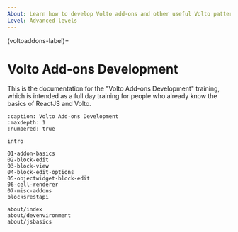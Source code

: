 ```yaml
---
About: Learn how to develop Volto add-ons and other useful Volto patterns
Level: Advanced levels
---
```


(voltoaddons-label)=

# Volto Add-ons Development

This is the documentation for the "Volto Add-ons Development" training, which is
intended as a full day training for people who already know the basics of
ReactJS and Volto.

```{toctree}
:caption: Volto Add-ons Development
:maxdepth: 1
:numbered: true

intro

01-addon-basics
02-block-edit
03-block-view
04-block-edit-options
05-objectwidget-block-edit
06-cell-renderer
07-misc-addons
blocksrestapi

about/index
about/devenvironment
about/jsbasics
```
